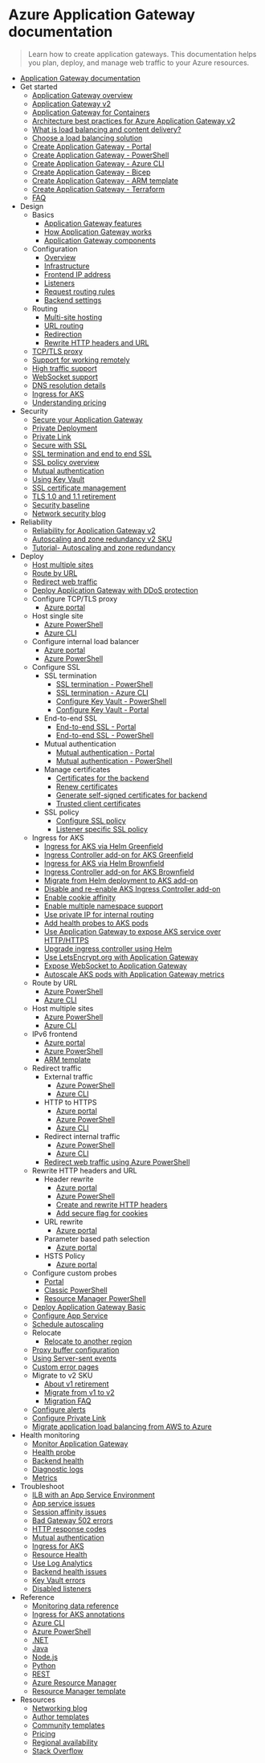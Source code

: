 # Azure Application Gateway documentation
> Learn how to create application gateways. This documentation helps you plan, deploy, and manage web traffic to your Azure resources.
  - [Application Gateway documentation](https://learn.microsoft.com/en-us/azure/application-gateway/)
  - Get started
    - [Application Gateway overview](https://learn.microsoft.com/en-us/azure/application-gateway/overview)
    - [Application Gateway v2](https://learn.microsoft.com/en-us/azure/application-gateway/overview-v2)
    - [Application Gateway for Containers](https://learn.microsoft.com/en-us/azure/application-gateway/for-containers/overview)
    - [Architecture best practices for Azure Application Gateway v2](https://learn.microsoft.com/azure/well-architected/service-guides/azure-application-gateway?toc=/azure/application-gateway/toc.json&bc=/azure/application-gateway/breadcrumb/toc.json)
    - [What is load balancing and content delivery?](https://learn.microsoft.com/azure/networking/load-balancer-content-delivery/load-balancing-content-delivery-overview)
    - [Choose a load balancing solution](https://learn.microsoft.com/azure/architecture/guide/technology-choices/load-balancing-overview?toc=/azure/load-balancer/toc.json)
    - [Create Application Gateway - Portal](https://learn.microsoft.com/en-us/azure/application-gateway/quick-create-portal)
    - [Create Application Gateway - PowerShell](https://learn.microsoft.com/en-us/azure/application-gateway/quick-create-powershell)
    - [Create Application Gateway - Azure CLI](https://learn.microsoft.com/en-us/azure/application-gateway/quick-create-cli)
    - [Create Application Gateway - Bicep](https://learn.microsoft.com/en-us/azure/application-gateway/quick-create-bicep)
    - [Create Application Gateway - ARM template](https://learn.microsoft.com/en-us/azure/application-gateway/quick-create-template)
    - [Create Application Gateway - Terraform](https://learn.microsoft.com/en-us/azure/application-gateway/quick-create-terraform)
    - [FAQ](https://learn.microsoft.com/en-us/azure/application-gateway/application-gateway-faq.yml)
  - Design
    - Basics
      - [Application Gateway features](https://learn.microsoft.com/en-us/azure/application-gateway/features)
      - [How Application Gateway works](https://learn.microsoft.com/en-us/azure/application-gateway/how-application-gateway-works)
      - [Application Gateway components](https://learn.microsoft.com/en-us/azure/application-gateway/application-gateway-components)
    - Configuration
      - [Overview](https://learn.microsoft.com/en-us/azure/application-gateway/configuration-overview)
      - [Infrastructure](https://learn.microsoft.com/en-us/azure/application-gateway/configuration-infrastructure)
      - [Frontend IP address](https://learn.microsoft.com/en-us/azure/application-gateway/configuration-frontend-ip)
      - [Listeners](https://learn.microsoft.com/en-us/azure/application-gateway/configuration-listeners)
      - [Request routing rules](https://learn.microsoft.com/en-us/azure/application-gateway/configuration-request-routing-rules)
      - [Backend settings](https://learn.microsoft.com/en-us/azure/application-gateway/configuration-http-settings)
    - Routing
      - [Multi-site hosting](https://learn.microsoft.com/en-us/azure/application-gateway/multiple-site-overview)
      - [URL routing](https://learn.microsoft.com/en-us/azure/application-gateway/url-route-overview)
      - [Redirection](https://learn.microsoft.com/en-us/azure/application-gateway/redirect-overview)
      - [Rewrite HTTP headers and URL](https://learn.microsoft.com/en-us/azure/application-gateway/rewrite-http-headers-url)
    - [TCP/TLS proxy](https://learn.microsoft.com/en-us/azure/application-gateway/tcp-tls-proxy-overview)
    - [Support for working remotely](https://learn.microsoft.com/en-us/azure/networking/working-remotely-support?toc=%2fazure%2fapplication-gateway%2ftoc.json)
    - [High traffic support](https://learn.microsoft.com/en-us/azure/application-gateway/high-traffic-support)
    - [WebSocket support](https://learn.microsoft.com/en-us/azure/application-gateway/application-gateway-websocket)
    - [DNS resolution details](https://learn.microsoft.com/en-us/azure/application-gateway/application-gateway-dns-resolution)
    - [Ingress for AKS](https://learn.microsoft.com/en-us/azure/application-gateway/ingress-controller-overview)
    - [Understanding pricing](https://learn.microsoft.com/en-us/azure/application-gateway/understanding-pricing)
  - Security
    - [Secure your Application Gateway](https://learn.microsoft.com/en-us/azure/application-gateway/secure-application-gateway)
    - [Private Deployment](https://learn.microsoft.com/en-us/azure/application-gateway/application-gateway-private-deployment)
    - [Private Link](https://learn.microsoft.com/en-us/azure/application-gateway/private-link)
    - [Secure with SSL](https://learn.microsoft.com/en-us/azure/application-gateway/create-ssl-portal)
    - [SSL termination and end to end SSL](https://learn.microsoft.com/en-us/azure/application-gateway/ssl-overview)
    - [SSL policy overview](https://learn.microsoft.com/en-us/azure/application-gateway/application-gateway-ssl-policy-overview)
    - [Mutual authentication](https://learn.microsoft.com/en-us/azure/application-gateway/mutual-authentication-overview)
    - [Using Key Vault](https://learn.microsoft.com/en-us/azure/application-gateway/key-vault-certs)
    - [SSL certificate management](https://learn.microsoft.com/en-us/azure/application-gateway/ssl-certificate-management)
    - [TLS 1.0 and 1.1 retirement](https://learn.microsoft.com/en-us/azure/application-gateway/application-gateway-tls-version-retirement)
    - [Security baseline](https://learn.microsoft.com/security/benchmark/azure/baselines/application-gateway-security-baseline?toc=/azure/application-gateway/toc.json)
    - [Network security blog](https://techcommunity.microsoft.com/category/azure-network-security/blog/azurenetworksecurityblog)
  - Reliability
    - [Reliability for Application Gateway v2](https://learn.microsoft.com/en-us/azure/reliability/reliability-application-gateway-v2?toc=/azure/application-gateway/toc.json&bc=/azure/application-gateway/breadcrumb/toc.json)
    - [Autoscaling and zone redundancy v2 SKU](https://learn.microsoft.com/en-us/azure/application-gateway/application-gateway-autoscaling-zone-redundant)
    - [Tutorial- Autoscaling and zone redundancy](https://learn.microsoft.com/en-us/azure/application-gateway/tutorial-autoscale-ps)
  - Deploy
    - [Host multiple sites](https://learn.microsoft.com/en-us/azure/application-gateway/create-multiple-sites-portal)
    - [Route by URL](https://learn.microsoft.com/en-us/azure/application-gateway/create-url-route-portal)
    - [Redirect web traffic](https://learn.microsoft.com/en-us/azure/application-gateway/tutorial-url-redirect-cli)
    - [Deploy Application Gateway with DDoS protection](https://learn.microsoft.com/en-us/azure/application-gateway/tutorial-protect-application-gateway)
    - Configure TCP/TLS proxy
      - [Azure portal](https://learn.microsoft.com/en-us/azure/application-gateway/how-to-tcp-tls-proxy)
    - Host single site
      - [Azure PowerShell](https://learn.microsoft.com/en-us/azure/application-gateway/tutorial-manage-web-traffic-powershell)
      - [Azure CLI](https://learn.microsoft.com/en-us/azure/application-gateway/tutorial-manage-web-traffic-cli)
    - Configure internal load balancer
      - [Azure portal](https://learn.microsoft.com/en-us/azure/application-gateway/configure-application-gateway-with-private-frontend-ip)
      - [Azure PowerShell](https://learn.microsoft.com/en-us/azure/application-gateway/application-gateway-ilb-arm)
    - Configure SSL
      - SSL termination
        - [SSL termination - PowerShell](https://learn.microsoft.com/en-us/azure/application-gateway/tutorial-ssl-powershell)
        - [SSL termination - Azure CLI](https://learn.microsoft.com/en-us/azure/application-gateway/tutorial-ssl-cli)
        - [Configure Key Vault - PowerShell](https://learn.microsoft.com/en-us/azure/application-gateway/configure-keyvault-ps)
        - [Configure Key Vault - Portal](https://learn.microsoft.com/en-us/azure/application-gateway/configure-key-vault-portal)
      - End-to-end SSL
        - [End-to-end SSL - Portal](https://learn.microsoft.com/en-us/azure/application-gateway/end-to-end-ssl-portal)
        - [End-to-end SSL - PowerShell](https://learn.microsoft.com/en-us/azure/application-gateway/application-gateway-end-to-end-ssl-powershell)
      - Mutual authentication
        - [Mutual authentication - Portal](https://learn.microsoft.com/en-us/azure/application-gateway/mutual-authentication-portal)
        - [Mutual authentication - PowerShell](https://learn.microsoft.com/en-us/azure/application-gateway/mutual-authentication-powershell)
      - Manage certificates
        - [Certificates for the backend](https://learn.microsoft.com/en-us/azure/application-gateway/certificates-for-backend-authentication)
        - [Renew certificates](https://learn.microsoft.com/en-us/azure/application-gateway/renew-certificates)
        - [Generate self-signed certificates for backend](https://learn.microsoft.com/en-us/azure/application-gateway/self-signed-certificates)
        - [Trusted client certificates](https://learn.microsoft.com/en-us/azure/application-gateway/mutual-authentication-certificate-management)
      - SSL policy
        - [Configure SSL policy](https://learn.microsoft.com/en-us/azure/application-gateway/application-gateway-configure-ssl-policy-powershell)
        - [Listener specific SSL policy](https://learn.microsoft.com/en-us/azure/application-gateway/application-gateway-configure-listener-specific-ssl-policy)
    - Ingress for AKS
      - [Ingress for AKS via Helm Greenfield](https://learn.microsoft.com/en-us/azure/application-gateway/ingress-controller-install-new)
      - [Ingress Controller add-on for AKS Greenfield](https://learn.microsoft.com/en-us/azure/application-gateway/tutorial-ingress-controller-add-on-new)
      - [Ingress for AKS via Helm Brownfield](https://learn.microsoft.com/en-us/azure/application-gateway/ingress-controller-install-existing)
      - [Ingress Controller add-on for AKS Brownfield](https://learn.microsoft.com/en-us/azure/application-gateway/tutorial-ingress-controller-add-on-existing)
      - [Migrate from Helm deployment to AKS add-on](https://learn.microsoft.com/en-us/azure/application-gateway/ingress-controller-migration)
      - [Disable and re-enable AKS Ingress Controller add-on](https://learn.microsoft.com/en-us/azure/application-gateway/ingress-controller-disable-addon)
      - [Enable cookie affinity](https://learn.microsoft.com/en-us/azure/application-gateway/ingress-controller-cookie-affinity)
      - [Enable multiple namespace support](https://learn.microsoft.com/en-us/azure/application-gateway/ingress-controller-multiple-namespace-support)
      - [Use private IP for internal routing](https://learn.microsoft.com/en-us/azure/application-gateway/ingress-controller-private-ip)
      - [Add health probes to AKS pods](https://learn.microsoft.com/en-us/azure/application-gateway/ingress-controller-add-health-probes)
      - [Use Application Gateway to expose AKS service over HTTP/HTTPS](https://learn.microsoft.com/en-us/azure/application-gateway/ingress-controller-expose-service-over-http-https)
      - [Upgrade ingress controller using Helm](https://learn.microsoft.com/en-us/azure/application-gateway/ingress-controller-update-ingress-controller)
      - [Use LetsEncrypt.org with Application Gateway](https://learn.microsoft.com/en-us/azure/application-gateway/ingress-controller-letsencrypt-certificate-application-gateway)
      - [Expose WebSocket to Application Gateway](https://learn.microsoft.com/en-us/azure/application-gateway/ingress-controller-expose-websocket-server)
      - [Autoscale AKS pods with Application Gateway metrics](https://learn.microsoft.com/en-us/azure/application-gateway/ingress-controller-autoscale-pods)
    - Route by URL
      - [Azure PowerShell](https://learn.microsoft.com/en-us/azure/application-gateway/tutorial-url-route-powershell)
      - [Azure CLI](https://learn.microsoft.com/en-us/azure/application-gateway/tutorial-url-route-cli)
    - Host multiple sites
      - [Azure PowerShell](https://learn.microsoft.com/en-us/azure/application-gateway/tutorial-multiple-sites-powershell)
      - [Azure CLI](https://learn.microsoft.com/en-us/azure/application-gateway/tutorial-multiple-sites-cli)
    - IPv6 frontend
      - [Azure portal](https://learn.microsoft.com/en-us/azure/application-gateway/ipv6-application-gateway-portal)
      - [Azure PowerShell](https://learn.microsoft.com/en-us/azure/application-gateway/ipv6-application-gateway-powershell)
      - [ARM template](https://learn.microsoft.com/en-us/azure/application-gateway/ipv6-application-gateway-arm-template)
    - Redirect traffic
      - External traffic
        - [Azure PowerShell](https://learn.microsoft.com/en-us/azure/application-gateway/redirect-external-site-powershell)
        - [Azure CLI](https://learn.microsoft.com/en-us/azure/application-gateway/redirect-external-site-cli)
      - HTTP to HTTPS
        - [Azure portal](https://learn.microsoft.com/en-us/azure/application-gateway/redirect-http-to-https-portal)
        - [Azure PowerShell](https://learn.microsoft.com/en-us/azure/application-gateway/redirect-http-to-https-powershell)
        - [Azure CLI](https://learn.microsoft.com/en-us/azure/application-gateway/redirect-http-to-https-cli)
      - Redirect internal traffic
        - [Azure PowerShell](https://learn.microsoft.com/en-us/azure/application-gateway/redirect-internal-site-powershell)
        - [Azure CLI](https://learn.microsoft.com/en-us/azure/application-gateway/redirect-internal-site-cli)
      - [Redirect web traffic using Azure PowerShell](https://learn.microsoft.com/en-us/azure/application-gateway/tutorial-url-redirect-powershell)
    - Rewrite HTTP headers and URL
      - Header rewrite
        - [Azure portal](https://learn.microsoft.com/en-us/azure/application-gateway/rewrite-http-headers-portal)
        - [Azure PowerShell](https://learn.microsoft.com/en-us/azure/application-gateway/add-http-header-rewrite-rule-powershell)
        - [Create and rewrite HTTP headers](https://learn.microsoft.com/en-us/azure/application-gateway/tutorial-http-header-rewrite-powershell)
        - [Add secure flag for cookies](https://learn.microsoft.com/en-us/azure/application-gateway/application-gateway-secure-flag-session-affinity)
      - URL rewrite
        - [Azure portal](https://learn.microsoft.com/en-us/azure/application-gateway/rewrite-url-portal)
      - Parameter based path selection
        - [Azure portal](https://learn.microsoft.com/en-us/azure/application-gateway/parameter-based-path-selection-portal)
      - HSTS Policy
        - [Azure portal](https://learn.microsoft.com/en-us/azure/application-gateway/hsts-http-headers-portal)
    - Configure custom probes
      - [Portal](https://learn.microsoft.com/en-us/azure/application-gateway/application-gateway-create-probe-portal)
      - [Classic PowerShell](https://learn.microsoft.com/en-us/azure/application-gateway/application-gateway-create-probe-classic-ps)
      - [Resource Manager PowerShell](https://learn.microsoft.com/en-us/azure/application-gateway/application-gateway-create-probe-ps)
    - [Deploy Application Gateway Basic](https://learn.microsoft.com/en-us/azure/application-gateway/deploy-basic-portal)
    - [Configure App Service](https://learn.microsoft.com/en-us/azure/application-gateway/configure-web-app)
    - [Schedule autoscaling](https://learn.microsoft.com/en-us/azure/application-gateway/application-gateway-externally-managed-scheduled-autoscaling)
    - Relocate
      - [Relocate to another region](https://learn.microsoft.com/en-us/azure/azure-resource-manager/management/relocation/relocation-app-gateway?toc=/azure/application-gateway/toc.json)
    - [Proxy buffer configuration](https://learn.microsoft.com/en-us/azure/application-gateway/proxy-buffers)
    - [Using Server-sent events](https://learn.microsoft.com/en-us/azure/application-gateway/use-server-sent-events)
    - [Custom error pages](https://learn.microsoft.com/en-us/azure/application-gateway/custom-error)
    - Migrate to v2 SKU
      - [About v1 retirement](https://learn.microsoft.com/en-us/azure/application-gateway/v1-retirement)
      - [Migrate from v1 to v2](https://learn.microsoft.com/en-us/azure/application-gateway/migrate-v1-v2)
      - [Migration FAQ](https://learn.microsoft.com/en-us/azure/application-gateway/retirement-faq)
    - [Configure alerts](https://learn.microsoft.com/en-us/azure/application-gateway/configure-alerts-with-templates)
    - [Configure Private Link](https://learn.microsoft.com/en-us/azure/application-gateway/private-link-configure)
    - [Migrate application load balancing from AWS to Azure](https://learn.microsoft.com/en-us/azure/application-gateway/application-load-balancing-aws-to-azure-how-to)
  - Health monitoring
    - [Monitor Application Gateway](https://learn.microsoft.com/en-us/azure/application-gateway/monitor-application-gateway)
    - [Health probe](https://learn.microsoft.com/en-us/azure/application-gateway/application-gateway-probe-overview)
    - [Backend health](https://learn.microsoft.com/en-us/azure/application-gateway/application-gateway-backend-health)
    - [Diagnostic logs](https://learn.microsoft.com/en-us/azure/application-gateway/application-gateway-diagnostics)
    - [Metrics](https://learn.microsoft.com/en-us/azure/application-gateway/application-gateway-metrics)
  - Troubleshoot
    - [ILB with an App Service Environment](https://learn.microsoft.com/en-us/azure/application-gateway/create-gateway-internal-load-balancer-app-service-environment)
    - [App service issues](https://learn.microsoft.com/en-us/azure/application-gateway/troubleshoot-app-service-redirection-app-service-url)
    - [Session affinity issues](https://learn.microsoft.com/en-us/azure/application-gateway/how-to-troubleshoot-application-gateway-session-affinity-issues)
    - [Bad Gateway 502 errors](https://learn.microsoft.com/en-us/azure/application-gateway/application-gateway-troubleshooting-502)
    - [HTTP response codes](https://learn.microsoft.com/en-us/azure/application-gateway/http-response-codes)
    - [Mutual authentication](https://learn.microsoft.com/en-us/azure/application-gateway/mutual-authentication-troubleshooting)
    - [Ingress for AKS](https://learn.microsoft.com/en-us/azure/application-gateway/ingress-controller-troubleshoot)
    - [Resource Health](https://learn.microsoft.com/en-us/azure/application-gateway/resource-health-overview)
    - [Use Log Analytics](https://learn.microsoft.com/en-us/azure/application-gateway/log-analytics)
    - [Backend health issues](https://learn.microsoft.com/en-us/azure/application-gateway/application-gateway-backend-health-troubleshooting)
    - [Key Vault errors](https://learn.microsoft.com/en-us/azure/application-gateway/application-gateway-key-vault-common-errors)
    - [Disabled listeners](https://learn.microsoft.com/en-us/azure/application-gateway/disabled-listeners)
  - Reference
    - [Monitoring data reference](https://learn.microsoft.com/en-us/azure/application-gateway/monitor-application-gateway-reference)
    - [Ingress for AKS annotations](https://learn.microsoft.com/en-us/azure/application-gateway/ingress-controller-annotations)
    - [Azure CLI](https://learn.microsoft.com/cli/azure/network/application-gateway)
    - [Azure PowerShell](https://learn.microsoft.com/powershell/azure/)
    - [.NET](https://learn.microsoft.com/dotnet/api/)
    - [Java](https://learn.microsoft.com/java/api/)
    - [Node.js](https://azure.microsoft.com/develop/nodejs/)
    - [Python](https://azure.microsoft.com/develop/python/)
    - [REST](https://learn.microsoft.com/rest/api/application-gateway/application-gateways)
    - [Azure Resource Manager](https://learn.microsoft.com/en-us/azure/azure-resource-manager/management/overview)
    - [Resource Manager template](https://learn.microsoft.com/azure/templates/microsoft.network/applicationgateways)
  - Resources
    - [Networking blog](https://techcommunity.microsoft.com/category/azure/blog/azurenetworkingblog)
    - [Author templates](https://learn.microsoft.com/en-us/azure/azure-resource-manager/templates/syntax)
    - [Community templates](https://azure.microsoft.com/resources/templates/)
    - [Pricing](https://azure.microsoft.com/pricing/details/application-gateway/)
    - [Regional availability](https://azure.microsoft.com/global-infrastructure/services/)
    - [Stack Overflow](https://stackoverflow.com/questions/tagged/azure-application-gateway)
